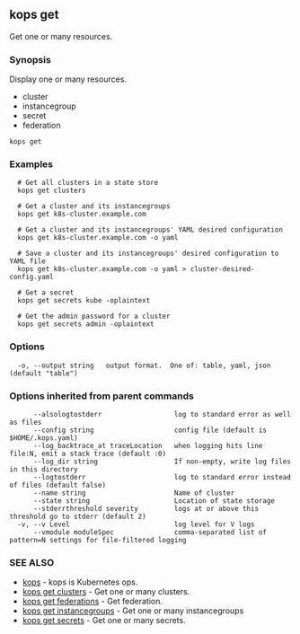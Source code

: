 
<!--- This file is automatically generated by make gen-cli-docs; changes should be made in the go CLI command code (under cmd/kops) -->

## kops get

Get one or many resources.

### Synopsis


Display one or many resources. 

  * cluster  
  * instancegroup  
  * secret  
  * federation

```
kops get
```

### Examples

```
  # Get all clusters in a state store
  kops get clusters
  
  # Get a cluster and its instancegroups
  kops get k8s-cluster.example.com
  
  # Get a cluster and its instancegroups' YAML desired configuration
  kops get k8s-cluster.example.com -o yaml
  
  # Save a cluster and its instancegroups' desired configuration to YAML file
  kops get k8s-cluster.example.com -o yaml > cluster-desired-config.yaml
  
  # Get a secret
  kops get secrets kube -oplaintext
  
  # Get the admin password for a cluster
  kops get secrets admin -oplaintext
```

### Options

```
  -o, --output string   output format.  One of: table, yaml, json (default "table")
```

### Options inherited from parent commands

```
      --alsologtostderr                  log to standard error as well as files
      --config string                    config file (default is $HOME/.kops.yaml)
      --log_backtrace_at traceLocation   when logging hits line file:N, emit a stack trace (default :0)
      --log_dir string                   If non-empty, write log files in this directory
      --logtostderr                      log to standard error instead of files (default false)
      --name string                      Name of cluster
      --state string                     Location of state storage
      --stderrthreshold severity         logs at or above this threshold go to stderr (default 2)
  -v, --v Level                          log level for V logs
      --vmodule moduleSpec               comma-separated list of pattern=N settings for file-filtered logging
```

### SEE ALSO
* [kops](kops.md)	 - kops is Kubernetes ops.
* [kops get clusters](kops_get_clusters.md)	 - Get one or many clusters.
* [kops get federations](kops_get_federations.md)	 - Get federation.
* [kops get instancegroups](kops_get_instancegroups.md)	 - Get one or many instancegroups
* [kops get secrets](kops_get_secrets.md)	 - Get one or many secrets.

